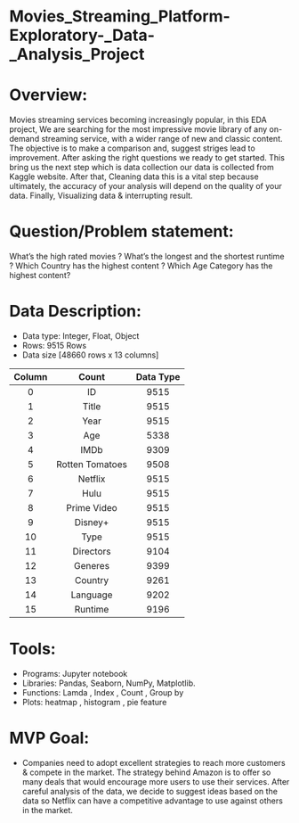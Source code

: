 # Movies_Streaming_Platform-Exploratory-_Data-_Analysis_Project
# Overview:
Movies streaming services becoming increasingly popular, in this EDA project, We are searching for the most impressive movie library of any on-demand streaming service, with a wider range of new and classic content.
The objective is to make a comparison and, suggest striges lead to improvement.  After asking the right questions we ready to get started. This bring us the next step which is data collection our data is collected from Kaggle website. After that,  Cleaning data this is a vital step because ultimately, the accuracy of your analysis will depend on the quality of your data.
Finally, Visualizing data & interrupting result.

# Question/Problem statement:
What’s the high rated movies ? 
What’s the longest and the shortest runtime ?
Which Country has the highest content ? 
Which Age Category has the highest content?

# Data Description:
 * Data type: Integer, Float, Object
 * Rows: 9515 Rows
 * Data size [48660 rows x 13 columns]

  |Column          |Count    |Data Type | 
  |:--------------:|:-------:|:--------:|
0 |ID              |9515     |Int64     |   
1 |Title           |9515     |Object    |
2 |Year            |9515     |Int64     |
3 |Age             |5338     |Object    |
4 |IMDb            |9309     |Object    |
5 |Rotten Tomatoes |9508     |Object    |
6 |Netflix         |9515     |Int64     |
7 |Hulu            |9515     |Int64     |
8 |Prime Video     |9515     |Int64     |
9 |Disney+         |9515     |Int64     |
10|Type            |9515     |Int64     |
11|Directors       |9104     |Object    |
12|Generes         |9399     |Object    |
13|Country         |9261     |Object    |
14|Language        |9202     |Object    |
15|Runtime         |9196     |Float64   |

# Tools:
* Programs: Jupyter notebook
* Libraries: Pandas, Seaborn, NumPy, Matplotlib.
* Functions:  Lamda , Index , Count , Group by
* Plots: heatmap , histogram , pie feature

# MVP Goal:
* Companies need to adopt excellent strategies to reach more customers & compete in the market. The strategy behind Amazon is to offer so many deals that would encourage more users to use their services. 
After careful analysis of the data, we decide to suggest ideas based on the data so Netflix can have a competitive advantage to use against others in the market. 

